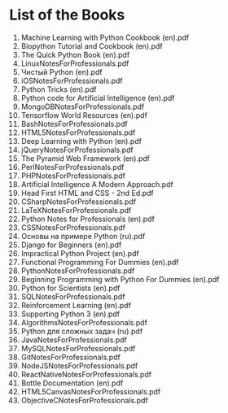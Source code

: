 # List of the Books
1. Machine Learning with Python Cookbook (en).pdf
2. Biopython Tutorial and Cookbook (en).pdf
3. The Quick Python Book (en).pdf
4. LinuxNotesForProfessionals.pdf
5. Чистый Python (en).pdf
6. iOSNotesForProfessionals.pdf
7. Python Tricks (en).pdf
8. Python code for Artificial Intelligence (en).pdf
9. MongoDBNotesForProfessionals.pdf
10. Tensorflow World Resources (en).pdf
11. BashNotesForProfessionals.pdf
12. HTML5NotesForProfessionals.pdf
13. Deep Learning with Python (en).pdf
14. jQueryNotesForProfessionals.pdf
15. The Pyramid Web Framework (en).pdf
16. PerlNotesForProfessionals.pdf
17. PHPNotesForProfessionals.pdf
18. Artificial Intelligence A Modern Approach.pdf
19. Head First HTML and CSS - 2nd Ed.pdf
20. CSharpNotesForProfessionals.pdf
21. LaTeXNotesForProfessionals.pdf
22. Python Notes for Professionals (en).pdf
23. CSSNotesForProfessionals.pdf
24. Основы на примере Python (ru).pdf
25. Django for Beginners (en).pdf
26. Impractical Python Project (en).pdf
27. Functional Programming For Dummies (en).pdf
28. PythonNotesForProfessionals.pdf
29. Beginning Programming with Python For Dummies (en).pdf
30. Python for Scientists (en).pdf
31. SQLNotesForProfessionals.pdf
32. Reinforcement Learning (en).pdf
33. Supporting Python 3 (en).pdf
34. AlgorithmsNotesForProfessionals.pdf
35. Python для сложных задач (ru).pdf
36. JavaNotesForProfessionals.pdf
37. MySQLNotesForProfessionals.pdf
38. GitNotesForProfessionals.pdf
39. NodeJSNotesForProfessionals.pdf
40. ReactNativeNotesForProfessionals.pdf
41. Bottle Documentation (en).pdf
42. HTML5CanvasNotesForProfessionals.pdf
43. ObjectiveCNotesForProfessionals.pdf
